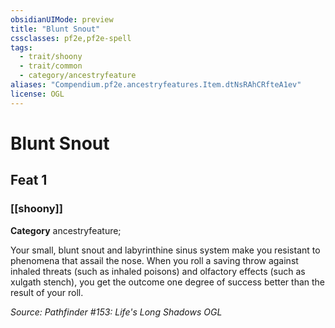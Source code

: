 ```yaml
---
obsidianUIMode: preview
title: "Blunt Snout"
cssclasses: pf2e,pf2e-spell
tags:
  - trait/shoony
  - trait/common
  - category/ancestryfeature
aliases: "Compendium.pf2e.ancestryfeatures.Item.dtNsRAhCRfteA1ev"
license: OGL
---
```

# Blunt Snout
## Feat 1
### [[shoony]]

**Category** ancestryfeature; 




Your small, blunt snout and labyrinthine sinus system make you resistant to phenomena that assail the nose. When you roll a saving throw against inhaled threats (such as inhaled poisons) and olfactory effects (such as xulgath stench), you get the outcome one degree of success better than the result of your roll.

*Source: Pathfinder #153: Life's Long Shadows*
*OGL*